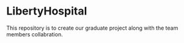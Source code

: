 # LibertyHospital
This repository is to create our graduate project along with the team members collabration.